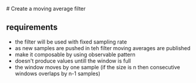 # Create a moving average filter
## requirements

* the filter will be used with fixed sampling rate
* as new samples are pushed in teh filter moving averages are published
* make it composable by using observable pattern
* doesn't produce values untill the window is full
* the window moves by one sample (if the size is n then consecutive windows overlaps by n-1 samples)
